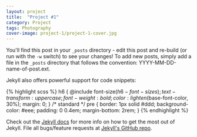 ```yaml
---
layout: project
title:  "Project #1"
category: Project
tags: Photography
cover-image: project-1/project-1-cover.jpg
---
```


You'll find this post in your `_posts` directory - edit this post and re-build (or run with the `-w` switch) to see your changes!
To add new posts, simply add a file in the `_posts` directory that follows the convention: YYYY-MM-DD-name-of-post.ext.

Jekyll also offers powerful support for code snippets:

{% highlight scss %}
h6 {
    @include font-size($h6-font-sizes);
    text-transform: uppercase;
    font-weight: bold;
    color: lighten($base-font-color, 30%);
    margin: 0;
}
/* standard */
pre {
    border: 1px solid #ddd;
    background-color: #eee;
    padding: 0 0.4em;
    margin-bottom: 2rem;
}
{% endhighlight %}

Check out the [Jekyll docs][jekyll] for more info on how to get the most out of Jekyll. File all bugs/feature requests at [Jekyll's GitHub repo][jekyll-gh].

[jekyll-gh]: https://github.com/mojombo/jekyll
[jekyll]:    http://jekyllrb.com
